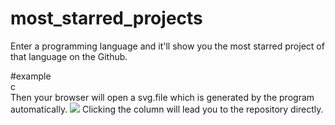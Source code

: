 # most_starred_projects
Enter a programming language and it'll show you the most starred project of that language on the Github.

#example  
        c  
Then your browser will open a svg.file which is generated by the program automatically.
![](https://raw.githubusercontent.com/AlexRedfield/most_starred_projects/master/QQ%E6%88%AA%E5%9B%BE20170917234645.jpg)
Clicking the column will lead you to the repository directly. 
